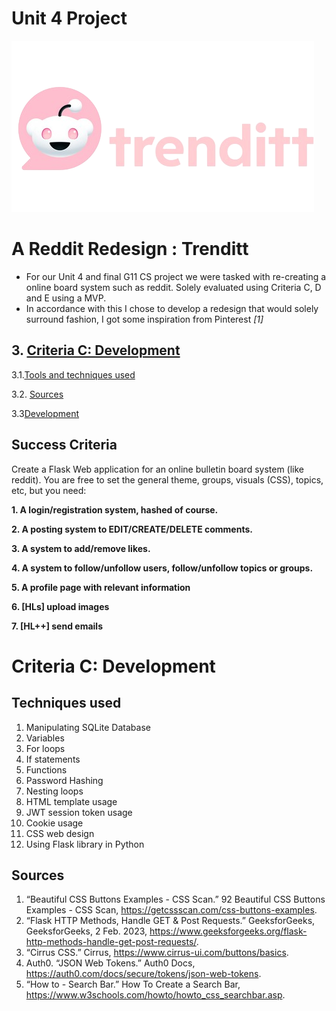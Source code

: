 # Unit 4 Project
![](https://github.com/marinamen/unit4_project/blob/main/images/Disen%CC%83o_sin_ti%CC%81tulo__1_-removebg-preview.png)
# A Reddit Redesign : Trenditt

- For our Unit 4 and final G11 CS project we were tasked with re-creating a online board system such as reddit. Solely evaluated using Criteria C, D and E using a MVP.
- In accordance with this I chose to develop a redesign that would solely surround fashion, I got some inspiration from Pinterest *[1]*

## 3. [Criteria C: Development](#criteria-c-development)
3.1.[Tools and techniques used](#)

3.2. [Sources](#sources)

3.3[Development](#development)

## Success Criteria 

Create a Flask Web application for an online bulletin board system (like reddit). You are free to set the general theme, groups, visuals (CSS), topics, etc, but you need:

**1. A login/registration system, hashed of course.**

**2. A posting system to EDIT/CREATE/DELETE comments.**

**3. A system to add/remove likes.**

**4. A system to follow/unfollow users, follow/unfollow topics or groups.**

**5. A profile page with relevant information**

**6. [HLs] upload images**

**7. [HL++] send emails**

# Criteria C: Development

## Techniques used

1. Manipulating SQLite Database
2. Variables
3. For loops
4. If statements
5. Functions
6. Password Hashing
7. Nesting loops
8. HTML template usage
9. JWT session token usage
10. Cookie usage
11. CSS web design 
12. Using Flask library in Python

## Sources
1. “Beautiful CSS Buttons Examples - CSS Scan.” 92 Beautiful CSS Buttons Examples - CSS Scan, https://getcssscan.com/css-buttons-examples. 
2. “Flask HTTP Methods, Handle GET &amp; Post Requests.” GeeksforGeeks, GeeksforGeeks, 2 Feb. 2023, https://www.geeksforgeeks.org/flask-http-methods-handle-get-post-requests/. 
3. “Cirrus CSS.” Cirrus, https://www.cirrus-ui.com/buttons/basics. 
4. Auth0. “JSON Web Tokens.” Auth0 Docs, https://auth0.com/docs/secure/tokens/json-web-tokens. 
5. “How to - Search Bar.” How To Create a Search Bar, https://www.w3schools.com/howto/howto_css_searchbar.asp. 



